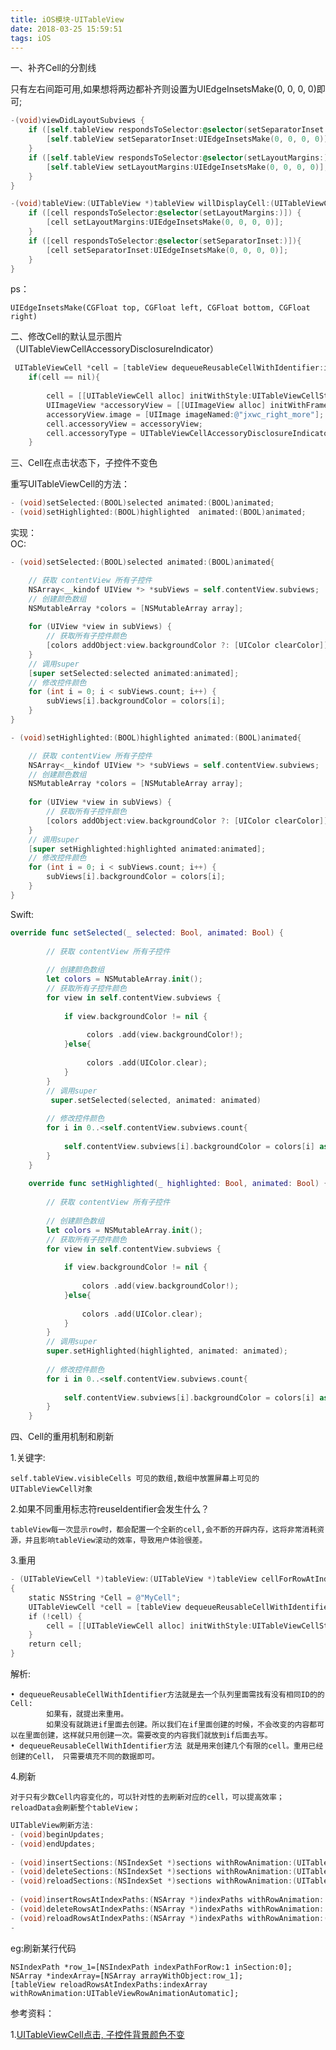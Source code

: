 ```yaml
---
title: iOS模块-UITableView
date: 2018-03-25 15:59:51
tags: iOS
---
```


一、补齐Cell的分割线

只有左右间距可用,如果想将两边都补齐则设置为UIEdgeInsetsMake(0, 0, 0, 0)即可;

```objectivec
-(void)viewDidLayoutSubviews {
    if ([self.tableView respondsToSelector:@selector(setSeparatorInset:)]) {
        [self.tableView setSeparatorInset:UIEdgeInsetsMake(0, 0, 0, 0)];
    }
    if ([self.tableView respondsToSelector:@selector(setLayoutMargins:)])  {
        [self.tableView setLayoutMargins:UIEdgeInsetsMake(0, 0, 0, 0)];
    }
}

-(void)tableView:(UITableView *)tableView willDisplayCell:(UITableViewCell *)cell forRowAtIndexPath:(NSIndexPath*)indexPath{
    if ([cell respondsToSelector:@selector(setLayoutMargins:)]) {
        [cell setLayoutMargins:UIEdgeInsetsMake(0, 0, 0, 0)];
    }
    if ([cell respondsToSelector:@selector(setSeparatorInset:)]){
        [cell setSeparatorInset:UIEdgeInsetsMake(0, 0, 0, 0)];
    }
}

```
ps：
	
	UIEdgeInsetsMake(CGFloat top, CGFloat left, CGFloat bottom, CGFloat right)

二、修改Cell的默认显示图片（UITableViewCellAccessoryDisclosureIndicator）

``` objectivec
 UITableViewCell *cell = [tableView dequeueReusableCellWithIdentifier:identifier];
	if(cell == nil){
	    
	    cell = [[UITableViewCell alloc] initWithStyle:UITableViewCellStyleDefault reuseIdentifier:identifier];
	    UIImageView *accessoryView = [[UIImageView alloc] initWithFrame:CGRectMake(0, 0, 7.5, 13)];
	    accessoryView.image = [UIImage imageNamed:@"jxwc_right_more"];
	    cell.accessoryView = accessoryView;
	    cell.accessoryType = UITableViewCellAccessoryDisclosureIndicator;
	}
```
三、Cell在点击状态下，子控件不变色

重写UITableViewCell的方法：

``` objectivec
- (void)setSelected:(BOOL)selected animated:(BOOL)animated;
- (void)setHighlighted:(BOOL)highlighted  animated:(BOOL)animated;
```

实现：   
OC:

```objectivec
- (void)setSelected:(BOOL)selected animated:(BOOL)animated{

    // 获取 contentView 所有子控件
    NSArray<__kindof UIView *> *subViews = self.contentView.subviews;
    // 创建颜色数组
    NSMutableArray *colors = [NSMutableArray array];
    
    for (UIView *view in subViews) {
        // 获取所有子控件颜色
        [colors addObject:view.backgroundColor ?: [UIColor clearColor]];
    }
    // 调用super
    [super setSelected:selected animated:animated];
    // 修改控件颜色
    for (int i = 0; i < subViews.count; i++) {
        subViews[i].backgroundColor = colors[i];
    }
}

- (void)setHighlighted:(BOOL)highlighted animated:(BOOL)animated{

    // 获取 contentView 所有子控件
    NSArray<__kindof UIView *> *subViews = self.contentView.subviews;
    // 创建颜色数组
    NSMutableArray *colors = [NSMutableArray array];
    
    for (UIView *view in subViews) {
        // 获取所有子控件颜色
        [colors addObject:view.backgroundColor ?: [UIColor clearColor]];
    }
    // 调用super
    [super setHighlighted:highlighted animated:animated];
    // 修改控件颜色
    for (int i = 0; i < subViews.count; i++) {
        subViews[i].backgroundColor = colors[i];
    }
}
```
Swift: 

```swift
override func setSelected(_ selected: Bool, animated: Bool) {
       
        // 获取 contentView 所有子控件
        
        // 创建颜色数组
        let colors = NSMutableArray.init();
        // 获取所有子控件颜色
        for view in self.contentView.subviews {
            
            if view.backgroundColor != nil {
                
                 colors .add(view.backgroundColor!);
            }else{
            
                 colors .add(UIColor.clear);
            }
        }
        // 调用super
         super.setSelected(selected, animated: animated)
       
        // 修改控件颜色
        for i in 0..<self.contentView.subviews.count{
        
            self.contentView.subviews[i].backgroundColor = colors[i] as? UIColor;
        }
    }
    
    override func setHighlighted(_ highlighted: Bool, animated: Bool) {
        
        // 获取 contentView 所有子控件
        
        // 创建颜色数组
        let colors = NSMutableArray.init();
        // 获取所有子控件颜色
        for view in self.contentView.subviews {
            
            if view.backgroundColor != nil {
                
                colors .add(view.backgroundColor!);
            }else{
                
                colors .add(UIColor.clear);
            }
        }
        // 调用super
        super.setHighlighted(highlighted, animated: animated);
        
        // 修改控件颜色
        for i in 0..<self.contentView.subviews.count{
            
            self.contentView.subviews[i].backgroundColor = colors[i] as? UIColor;
        }
    }
```
四、Cell的重用机制和刷新

1.关键字:

	self.tableView.visibleCells 可见的数组,数组中放置屏幕上可见的UITableViewCell对象

2.如果不同重用标志符reuseIdentifier会发生什么？

	tableView每一次显示row时，都会配置一个全新的cell,会不断的开辟内存，这将非常消耗资源，并且影响tableView滚动的效率，导致用户体验很差。

3.重用   

``` objectivec
- (UITableViewCell *)tableView:(UITableView *)tableView cellForRowAtIndexPath:(NSIndexPath *)indexPath  
{  
    static NSString *Cell = @"MyCell";  
    UITableViewCell *cell = [tableView dequeueReusableCellWithIdentifier:Cell];  
    if (!cell) {  
        cell = [[UITableViewCell alloc] initWithStyle:UITableViewCellStyleDefault reuseIdentifier:Cell];  
    }  
    return cell;  
} 

```
解析:

	• dequeueReusableCellWithIdentifier方法就是去一个队列里面需找有没有相同ID的的Cell:
			如果有，就提出来重用。
			如果没有就跳进if里面去创建。所以我们在if里面创建的时候，不会改变的内容都可以在里面创建，这样就只用创建一次。需要改变的内容我们就放到if后面去写。
	• dequeueReusableCellWithIdentifier方法 就是用来创建几个有限的cell。重用已经创建的Cell， 只需要填充不同的数据即可。



4.刷新
	
	对于只有少数Cell内容变化的，可以针对性的去刷新对应的cell，可以提高效率；
	reloadData会刷新整个tableView；

``` objectivec
UITableView刷新方法:
- (void)beginUpdates;  
- (void)endUpdates;  
 
- (void)insertSections:(NSIndexSet *)sections withRowAnimation:(UITableViewRowAnimation)animation;  
- (void)deleteSections:(NSIndexSet *)sections withRowAnimation:(UITableViewRowAnimation)animation;  
- (void)reloadSections:(NSIndexSet *)sections withRowAnimation:(UITableViewRowAnimation)animation;  
   
- (void)insertRowsAtIndexPaths:(NSArray *)indexPaths withRowAnimation: (UITableViewRowAnimation)animation;  
- (void)deleteRowsAtIndexPaths:(NSArray *)indexPaths withRowAnimation: (UITableViewRowAnimation)animation;  
- (void)reloadRowsAtIndexPaths:(NSArray *)indexPaths withRowAnimation:(UITableViewRowAnimation)animation;
- 
```
eg:刷新某行代码

	NSIndexPath *row_1=[NSIndexPath indexPathForRow:1 inSection:0];
	NSArray *indexArray=[NSArray arrayWithObject:row_1];
	[tableView reloadRowsAtIndexPaths:indexArray withRowAnimation:UITableViewRowAnimationAutomatic];
	


参考资料：

1.[UITableViewCell点击, 子控件背景颜色不变](https://blog.csdn.net/lea__dongyang/article/details/72303579)
